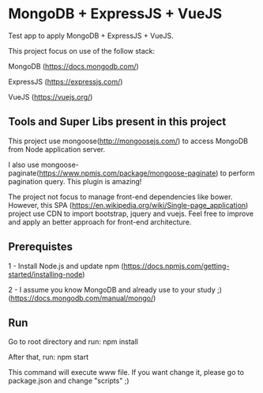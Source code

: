 # MongoDB + ExpressJS + VueJS
Test app to apply MongoDB + ExpressJS + VueJS.

This project focus on use of the follow stack: 

MongoDB (https://docs.mongodb.com/)

ExpressJS (https://expressjs.com/)

VueJS (https://vuejs.org/)

## Tools and Super Libs present in this project

This project use mongoose(http://mongoosejs.com/) to access MongoDB from Node application server.

I also use mongoose-paginate(https://www.npmjs.com/package/mongoose-paginate) to perform pagination query. This plugin is amazing!

The project not focus to manage front-end dependencies like bower. However, this SPA (https://en.wikipedia.org/wiki/Single-page_application) project use CDN to import bootstrap, jquery and vuejs.
Feel free to improve and apply an better approach for front-end architecture.

## Prerequistes

1 - Install Node.js and update npm (https://docs.npmjs.com/getting-started/installing-node)

2 - I assume you know MongoDB and already use to your study ;) (https://docs.mongodb.com/manual/mongo/)

## Run

Go to root directory and run: npm install

After that, run: npm start

This command will execute www file. If you want change it, please go to package.json and change "scripts" ;)
